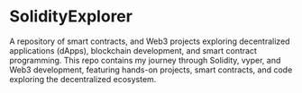 # SolidityExplorer
A repository of smart contracts, and Web3 projects exploring decentralized applications (dApps), blockchain development, and smart contract programming. This repo contains my journey through Solidity, vyper, and Web3 development, featuring hands-on projects, smart contracts, and code exploring the decentralized ecosystem.
